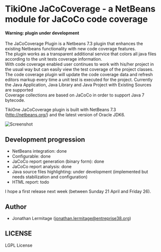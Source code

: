 # TikiOne JaCoCoverage - a NetBeans module for JaCoCo code coverage

#### Warning: plugin under development

The JaCoCoverage Plugin is a Netbeans 7.3 plugin that enhances the existing Netbeans functionality with new code coverage features.<br>
The plugin works as a transparent additional service that colors all java files according to the unit tests coverage information.<br>With code coverage enabled user continues to work with his/her project in the usual way but can easily view the test coverage of the project classes.<br>
The code coverage plugin will update the code coverage data and refresh editors markup every time a unit test is executed for the project. Currently the Java Application, Java Library and Java Project with Existing Sources are supported<br>
Coverage collections are based on JaCoCo in order to support Java 7 bytecode.

TikiOne JaCoCoverage plugin is built with NetBeans 7.3 (http://netbeans.org/) and the latest version of Oracle JDK6.

![Screenshot](http://netbeanscolors.org/files/jacococoverage_2.png)

## Development progression
* NetBeans integration: done
* Configurable: done
* JaCoCo report generation (binary form): done
* JaCoCo report analysis: done
* Java source files highlighting: under development (implemented but needs stabilization and configuration)
* HTML report: todo

I hope a first release next week (between Sunday 21 April and Friday 26).

## Author
* Jonathan Lermitage (<jonathan.lermitage@entreprise38.org>)

## LICENSE

LGPL License